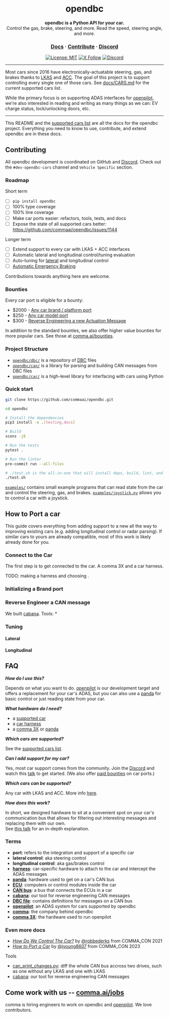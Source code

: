 <div align="center" style="text-align: center;">

<h1>opendbc</h1>
<p>
  <b>opendbc is a Python API for your car.</b>
  <br>
  Control the gas, brake, steering, and more. Read the speed, steering angle, and more.
</p>

<h3>
  <a href="https://docs.comma.ai">Docs</a>
  <span> · </span>
  <a href="https://github.com/commaai/openpilot/blob/master/docs/CONTRIBUTING.md">Contribute</a>
  <span> · </span>
  <a href="https://discord.comma.ai">Discord</a>
</h3>

[![License: MIT](https://img.shields.io/badge/License-MIT-yellow.svg)](LICENSE)
[![X Follow](https://img.shields.io/twitter/follow/comma_ai)](https://x.com/comma_ai)
[![Discord](https://img.shields.io/discord/469524606043160576)](https://discord.comma.ai)

</div>

---

Most cars since 2016 have electronically-actuatable steering, gas, and brakes thanks to [LKAS](https://en.wikipedia.org/wiki/Lane_departure_warning_system#Lane_keeping_and_next_technologies) and [ACC](https://en.wikipedia.org/wiki/Adaptive_cruise_control).
The goal of this project is to support controlling every single one of those cars. See [docs/CARS.md](docs/CARS.md) for the current supported cars list.

While the primary focus is on supporting ADAS interfaces for [openpilot](https://github.com/commaai/openpilot), we're also interested in reading and writing as many things as we can: EV charge status, lock/unlocking doors, etc.

---

This README and the [supported cars list](docs/CARS.md) are all the docs for the opendbc project.
Everything you need to know to use, contribute, and extend opendbc are in these docs.

## Contributing

All opendbc development is coordinated on GitHub and [Discord](https://discord.comma.ai). Check out the `#dev-opendbc-cars` channel and `Vehicle Specific` section. 

### Roadmap

Short term
- [ ] `pip install opendbc`
- [ ] 100% type coverage
- [ ] 100% line coverage
- [ ] Make car ports easier: refactors, tools, tests, and docs
- [ ] Expose the state of all supported cars better: https://github.com/commaai/opendbc/issues/1144

Longer term
- [ ] Extend support to every car with LKAS + ACC interfaces
- [ ] Automatic lateral and longitudinal control/tuning evaluation
- [ ] Auto-tuning for [lateral](https://blog.comma.ai/090release/#torqued-an-auto-tuner-for-lateral-control) and longitudinal control
- [ ] [Automatic Emergency Braking](https://en.wikipedia.org/wiki/Automated_emergency_braking_system)

Contributions towards anything here are welcome.

### Bounties

Every car port is eligible for a bounty:
* $2000 - [Any car brand / platform port](https://github.com/orgs/commaai/projects/26/views/1?pane=issue&itemId=47913774)
* $250 - [Any car model port](https://github.com/orgs/commaai/projects/26/views/1?pane=issue&itemId=47913790)
* $300 - [Reverse Engineering a new Actuation Message](https://github.com/orgs/commaai/projects/26/views/1?pane=issue&itemId=73445563)

In addition to the standard bounties, we also offer higher value bounties for more popular cars. See those at [comma.ai/bounties](comma.ai/bounties).

### Project Structure
* [`opendbc/dbc/`](opendbc/dbc/) is a repository of [DBC](https://en.wikipedia.org/wiki/CAN_bus#DBC) files
* [`opendbc/can/`](opendbc/can/) is a library for parsing and building CAN messages from DBC files
* [`opendbc/car/`](opendbc/car/) is a high-level library for interfacing with cars using Python

### Quick start

```bash
git clone https://github.com/commaai/opendbc.git

cd opendbc

# Install the dependencies
pip3 install -e .[testing,docs]

# Build
scons -j8

# Run the tests
pytest .

# Run the linter
pre-commit run --all-files

# ./test.sh is the all-in-one that will install deps, build, lint, and test
./test.sh
```

[`examples/`](examples/) contains small example programs that can read state from the car and control the steering, gas, and brakes.
[`examples/joystick.py`](examples/joystick.py) allows you to control a car with a joystick.

## How to Port a car

This guide covers everything from adding support to a new all the way to improving existing cars (e.g. adding longitudinal control or radar parsing). If similar cars to yours are already compatible, most of this work is likely already done for you.

### Connect to the Car

The first step is to get connected to the car.
A comma 3X and a car harness.

TODO: making a harness and choosing .

### Initializing a Brand port


### Reverse Engineer a CAN message

We built [cabana](https://github.com/commaai/openpilot/tree/master/tools/cabana).
Tools:
* 

### Tuning

#### Lateral

#### Longitudinal

## FAQ

***How do I use this?***

Depends on what you want to do. [openpilot](https://github.com/commaai/openpilot) is our development target and offers a replacement for your car's ADAS, but you can also use a [panda](https://comma.ai/shop/panda) for basic control or just reading state from your car.

***What hardware do I need?***

* a [supported car](docs/CARS.md)
* a [car harness](https://comma.ai/shop/car-harness)
* a [comma 3X](https://comma.ai/shop/comma-3x) or [panda](https://comma.ai/shop/panda)

***Which cars are supported?***

See the [supported cars list](docs/CARS.md).

***Can I add support for my car?***

Yes, most car support comes from the community. Join the [Discord](https://discord.comma.ai) and watch this [talk](https://www.youtube.com/watch?v=XxPS5TpTUnI&t=142s&pp=ygUPY29tbWFfY29uIGphc29u) to get started. (We also offer [paid bounties](https://comma.ai/bounties) on car ports.)

***Which cars can be supported?***

Any car with LKAS and ACC. More info [here](https://github.com/commaai/openpilot/blob/master/docs/CARS.md#dont-see-your-car-here).

***How does this work?***

In short, we designed hardware to sit at a convenient spot on your car's communication bus that allows for filtering out interesting messages and replacing them with our own.  
See [this talk](https://www.youtube.com/watch?v=FL8CxUSfipM) for an in-depth explanation.

### Terms

* **port**: refers to the integration and support of a specific car
* **lateral control**: aka steering control
* **longitudinal control**: aka gas/brakes control
* **[harness](https://comma.ai/shop/car-harness)**: car-specific hardware to attach to the car and intercept the ADAS messages
* **[panda](https://github.com/commaai/panda)**: hardware used to get on a car's CAN bus
* **[ECU](https://en.wikipedia.org/wiki/Electronic_control_unit)**: computers or control modules inside the car
* **[CAN bus](https://en.wikipedia.org/wiki/CAN_bus)**: a bus that connects the ECUs in a car
* **[cabana](https://github.com/commaai/openpilot/tree/master/tools/cabana#readme)**: our tool for reverse engineering CAN messages
* **[DBC file](https://en.wikipedia.org/wiki/CAN_bus#DBC)**: contains definitions for messages on a CAN bus
* **[openpilot](https://github.com/commaai/openpilot)**: an ADAS system for cars supported by opendbc
* **[comma](https://github.com/commaai)**: the company behind opendbc
* **[comma 3X](https://comma.ai/shop/comma-3x)**: the hardware used to run openpilot

### Even more docs

* [*How Do We Control The Car?*](https://www.youtube.com/watch?v=nNU6ipme878&pp=ygUoY29tbWEgY29uIDIwMjEgaG93IGRvIHdlIGNvbnRyb2wgdGhlIGNhcg%3D%3D) by [@robbederks](https://github.com/robbederks) from COMMA_CON 2021
* [*How to Port a Car*](https://www.youtube.com/watch?v=XxPS5TpTUnI&t=142s&pp=ygUPamFzb24gY29tbWEgY29u) by [@jyoung8607](https://github.com/jyoung8607) from COMMA_CON 2023

Tools
* [can_print_changes.py](https://github.com/commaai/openpilot/blob/master/selfdrive/debug/can_print_changes.py): diff the whole CAN bus accross two drives, such as one without any LKAS and one with LKAS 
* [cabana](https://github.com/commaai/openpilot/tree/master/tools/cabana#readme): our tool for reverse engineering CAN messages

## Come work with us -- [comma.ai/jobs](https://comma.ai/jobs)

comma is hiring engineers to work on opendbc and [openpilot](https://github.com/commaai/openpilot). We love contributors.

